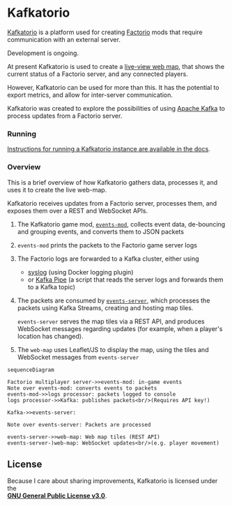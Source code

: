 # Kafkatorio

[Kafkatorio](https://github.com/adamko-dev/kafkatorio) is a platform used for creating
[Factorio](https://www.factorio.com/) mods that require communication with an external server.

Development is ongoing.

At present Kafkatorio is used to create a [live-view web map](https://factorio.adamko.dev), that
shows the current status of a Factorio server, and any connected players.

However, Kafkatorio can be used for more than this. It has the potential to export metrics, and
allow for inter-server communication.

Kafkatorio was created to explore the possibilities of using
[Apache Kafka](https://kafka.apache.org/) to process updates from a Factorio server.

### Running

[Instructions for running a Kafkatorio instance are available in the docs](./docs/guide.md).

### Overview

This is a brief overview of how Kafkatorio gathers data, processes it, and uses it to create the
live web-map.

Kafkatorio receives updates from a Factorio server, processes them, and exposes them over a REST
and WebSocket APIs.

1. The Kafkatorio game mod, [`events-mod`](./modules/events-mod), collects event data, de-bouncing
   and grouping events, and converts them to JSON packets
2. `events-mod` prints the packets to the Factorio game server logs
3. The Factorio logs are forwarded to a Kafka cluster, either using
    * [syslog](https://docs.docker.com/config/containers/logging/syslog/) (using Docker logging
      plugin)
    * or [Kafka Pipe](./modules/infra-kafka-pipe) (a script that reads the server logs and forwards
      them to a Kafka topic)
4. The packets are consumed by [`events-server`](./modules/events-server), which processes the
   packets using Kafka Streams, creating and hosting map tiles.

   `events-server` serves the map tiles via a REST API, and produces WebSocket messages regarding
   updates (for example, when a player's location has changed).
5. The `web-map` uses Leaflet/JS to display the map, using the tiles and WebSocket messages from
   `events-server`

```mermaid
sequenceDiagram

Factorio multiplayer server->>events-mod: in-game events
Note over events-mod: converts events to packets
events-mod->>logs processor: packets logged to console
logs processor->>Kafka: publishes packets<br/>(Requires API key!)

Kafka->>events-server: 

Note over events-server: Packets are processed

events-server->>web-map: Web map tiles (REST API)
events-server-)web-map: WebSocket updates<br/>(e.g. player movement)
```

## License

Because I care about sharing improvements, Kafkatorio is licensed under the  
[**GNU General Public License v3.0**](https://choosealicense.com/licenses/gpl-3.0/).
